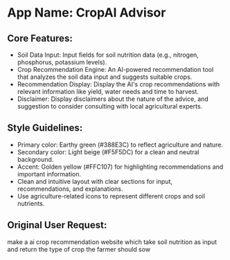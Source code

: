 # **App Name**: CropAI Advisor

## Core Features:

- Soil Data Input: Input fields for soil nutrition data (e.g., nitrogen, phosphorus, potassium levels).
- Crop Recommendation Engine: An AI-powered recommendation tool that analyzes the soil data input and suggests suitable crops.
- Recommendation Display: Display the AI's crop recommendations with relevant information like yield, water needs and time to harvest.
- Disclaimer: Display disclaimers about the nature of the advice, and suggestion to consider consulting with local agricultural experts.

## Style Guidelines:

- Primary color: Earthy green (#388E3C) to reflect agriculture and nature.
- Secondary color: Light beige (#F5F5DC) for a clean and neutral background.
- Accent: Golden yellow (#FFC107) for highlighting recommendations and important information.
- Clean and intuitive layout with clear sections for input, recommendations, and explanations.
- Use agriculture-related icons to represent different crops and soil nutrients.

## Original User Request:
make a ai crop recommendation website which take soil nutrition as input and return the type of crop the farmer should sow
  